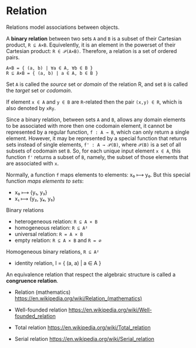 # Relation

Relations model associations between objects.

A **binary relation** between two sets `A` and `B` is a subset of their Cartesian product, `R ⊆ A×B`. Equivelently, it is an element in the powerset of their Cartesian product: `R ∈ 𝒫(A×B)`. Therefore, a relation is a set of ordered pairs.

    A×B = { (a, b) | ∀a ∈ A, ∀b ∈ B }
    R ⊆ A×B = { (a, b) | a ∈ A, b ∈ B }

Set `A` is called the *source* set or *domain* of the relation R, and set `B` is called the *target* set or *codomain*.

If element `x ∈ A` and `y ∈ B` are `R`-related then the pair `(x,y) ∈ R`, which is also denoted by `xRy`.

Since a binary relation, between sets `A` and `B`, allows any domain elements to be associated with more then one codomain element, it cannot be represented by a regular function, `f : A → B`, which can only return a single element. However, it may be represented by a special function that returns sets instead of single elements, `f' : A → 𝒫(B)`, where `𝒫(B)` is a set of all subsets of codomain set `B`. So, for each unique input element `x ∈ A`, this function `f'` returns a subset of `B`, namely, the subset of those elements that are associated with `x`.

Normally, a function `f` maps elements to elements: x₀ ⟼ y₀. But this special function *maps elements to sets*:
- x₀ ⟼ {y₁, y₃}
- x₁ ⟼ {y₂, y₄, y₅}


Binary relations
- heterogeneous relation: `R ⊆ A × B`
- homogeneous relation: `R ⊆ A²`
- universal relation: `R = A × B`
- empty relation: `R ⊆ A × B` and `R = ∅`

Homogeneous binary relations, `R ⊆ A²`
- identity relation, I = { (a, a) | a ∈ A }



An equivalence relation that respect the algebraic structure is called a **congruence relation**.



* Relation (mathematics)
https://en.wikipedia.org/wiki/Relation_(mathematics)

* Well-founded relation
https://en.wikipedia.org/wiki/Well-founded_relation

* Total relation
https://en.wikipedia.org/wiki/Total_relation

* Serial relation
https://en.wikipedia.org/wiki/Serial_relation
